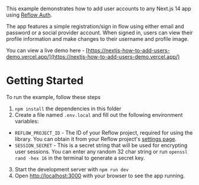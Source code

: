 This example demonstrates how to add user accounts to any Next.js 14 app using [Reflow Auth](https://github.com/Reflow-HQ/libs/tree/master/auth-next).

The app features a simple registration/sign in flow using either email and password or a social provider account. When signed in, users can view their profile information and make changes to their username and profile image.

You can view a live demo here - [https://nextjs-how-to-add-users-demo.vercel.app/](https://nextjs-how-to-add-users-demo.vercel.app/)

# Getting Started

To run the example, follow these steps

1. `npm install` the dependencies in this folder
2. Create a file named `.env.local` and fill out the following environment variables:

- `REFLOW_PROJECT_ID` - The ID of your Reflow project, required for using the library. You can obtain it from your Reflow project's [settings page](https://reflowhq.com/store/settings).
- `SESSION_SECRET` - This is a secret string that will be used for encrypting user sessions. You can enter any random 32 char string or run `openssl rand -hex 16` in the terminal to generate a secret key.

3. Start the development server with `npm run dev`
4. Open [http://localhost:3000](http://localhost:3000) with your browser to see the app running.
